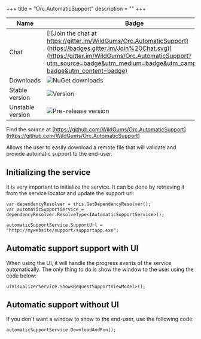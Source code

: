+++
title = "Orc.AutomaticSupport" 
description = ""
+++

Name|Badge
---|---
Chat|[![Join the chat at https://gitter.im/WildGums/Orc.AutomaticSupport](https://badges.gitter.im/Join%20Chat.svg)](https://gitter.im/WildGums/Orc.AutomaticSupport?utm_source=badge&utm_medium=badge&utm_campaign=pr-badge&utm_content=badge)
Downloads|![NuGet downloads](https://img.shields.io/nuget/dt/orc.automaticsupport.svg)
Stable version|![Version](https://img.shields.io/nuget/v/orc.automaticsupport.svg)
Unstable version|![Pre-release version](https://img.shields.io/nuget/vpre/orc.automaticsupport.svg)

Find the source at [https://github.com/WildGums/Orc.AutomaticSupport](https://github.com/WildGums/Orc.AutomaticSupport)

Allows the user to easily download a remote file that will validate and provide automatic support to the end-user.

## Initializing the service

It is very important to initialize the service. It can be done by retrieving it from the service locator and update the support url:

```
var dependencyResolver = this.GetDependencyResolver();
var automaticSupportService = dependencyResolver.ResolveType<IAutomaticSupportService>();

automaticSupportService.SupportUrl = "http://mywebsite/support/supportapp.exe";
```

## Automatic support support with UI

When using the UI, it will handle the progress events of the service automatically. The only thing to do is show the window to the user using the code below:

```
uiVisualizerService.Show<RequestSupportViewModel>();
```

## Automatic support without UI

If you don't want a window to show to the end-user, use the following code:

```
automaticSupportService.DownloadAndRun();
```